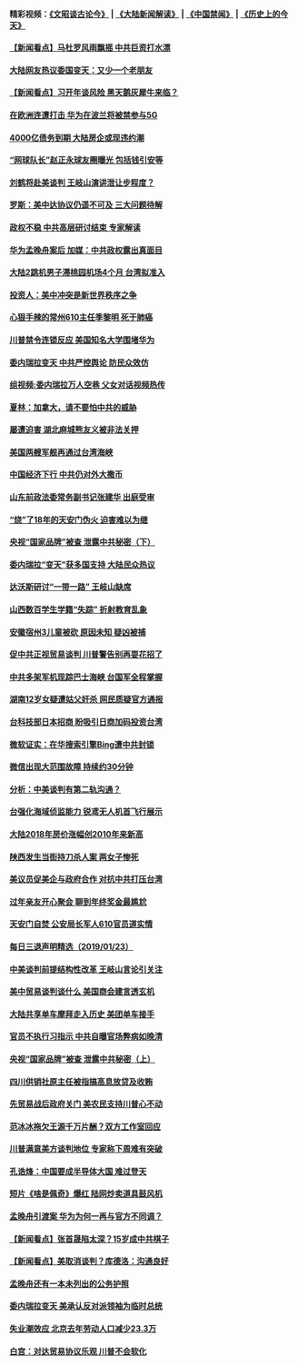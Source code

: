#### 精彩视频：[《文昭谈古论今》](https://github.com/gfw-breaker/wenzhao/blob/master/README.md?t=01250030) | [《大陆新闻解读》](https://github.com/gfw-breaker/ntdtv-comedy/blob/master/README.md?t=01250030) | [《中国禁闻》](https://github.com/gfw-breaker/ntdtv-news/blob/master/README.md?t=01250030) | [《历史上的今天》](https://github.com/gfw-breaker/today-in-history/blob/master/README.md?t=01250030) 

#### [【新闻看点】马杜罗风雨飘摇 中共巨资打水漂](../pages/nsc413/n10999627.md?t=01250030) 

#### [大陆网友热议委国变天：又少一个老朋友](../pages/nsc413/n10999910.md?t=01250030) 

#### [【新闻看点】习开年谈风险 黑天鹅灰犀牛来临？](../pages/nsc413/n10999626.md?t=01250030) 

#### [在欧洲连遭打击 华为在波兰将被禁参与5G](../pages/nsc413/n10999590.md?t=01250030) 

#### [4000亿债务到期 大陆房企或现违约潮](../pages/nsc413/n10998127.md?t=01250030) 

#### [“网球队长”赵正永球友圈曝光 包括钱引安等](../pages/nsc413/n10999759.md?t=01250030) 

#### [刘鹤将赴美谈判 王岐山演讲泄让步程度？](../pages/nsc413/n10999444.md?t=01250030) 

#### [罗斯：美中达协议仍遥不可及 三大问题待解](../pages/nsc413/n10999637.md?t=01250030) 

#### [政权不稳 中共高层研讨结束 专家解读](../pages/nsc413/n10999603.md?t=01250030) 

#### [华为孟晚舟案后 加媒：中共政权露出真面目](../pages/nsc413/n10999043.md?t=01250030) 

#### [大陆2跳机男子滞桃园机场4个月 台湾拟准入](../pages/nsc413/n10999226.md?t=01250030) 

#### [投资人：美中冲突是新世界秩序之争](../pages/nsc413/n10999607.md?t=01250030) 

#### [心狠手辣的常州610主任季黎明 死于肺癌](../pages/nsc413/n10996507.md?t=01250030) 

#### [川普禁令连锁反应 美国知名大学围堵华为](../pages/nsc413/n10999500.md?t=01250030) 

#### [委内瑞拉变天 中共严控舆论 防民众效仿](../pages/nsc413/n10999399.md?t=01250030) 

#### [组视频:委内瑞拉万人空巷 父女对话视频热传](../pages/nsc413/n10999436.md?t=01250030) 

#### [夏林：加拿大，请不要怕中共的威胁](../pages/nsc413/n10999520.md?t=01250030) 

#### [屡遭迫害 湖北麻城熊友义被非法关押](../pages/nsc413/n10974917.md?t=01250030) 

#### [美国两艘军舰再通过台湾海峡](../pages/nsc413/n10999231.md?t=01250030) 

#### [中国经济下行 中共仍对外大撒币](../pages/nsc413/n10998870.md?t=01250030) 


#### [山东前政法委常务副书记张建华 出庭受审](../pages/nsc413/n10998735.md?t=01250030) 

#### [“烧”了18年的天安门伪火 迫害难以为继](../pages/nsc413/n10996660.md?t=01250030) 

#### [央视“国家品牌”被查 泄露中共秘密（下）](../pages/nsc413/n10997198.md?t=01250030) 

#### [委内瑞拉“变天”获多国支持 大陆民众热议](../pages/nsc413/n10998690.md?t=01250030) 

#### [达沃斯研讨“一带一路” 王岐山缺席](../pages/nsc413/n10998721.md?t=01250030) 

#### [山西数百学生学籍“失踪” 折射教育乱象](../pages/nsc413/n10998542.md?t=01250030) 

#### [安徽宿州3儿童被砍 原因未知 疑凶被捕](../pages/nsc413/n10998529.md?t=01250030) 

#### [促中共正视贸易谈判 川普警告别再耍花招了](../pages/nsc413/n10998435.md?t=01250030) 

#### [中共多架军机现踪巴士海峡 台国军全程掌握](../pages/nsc413/n10998654.md?t=01250030) 

#### [湖南12岁女疑遭姑父奸杀 网民质疑官方通报](../pages/nsc413/n10998151.md?t=01250030) 

#### [台科技部日本招商 盼吸引日商加码投资台湾](../pages/nsc413/n10998564.md?t=01250030) 

#### [微软证实：在华搜索引擎Bing遭中共封锁](../pages/nsc413/n10997687.md?t=01250030) 

#### [微信出现大范围故障 持续约30分钟](../pages/nsc413/n10998110.md?t=01250030) 

#### [分析：中美谈判有第二轨沟通？](../pages/nsc413/n10997970.md?t=01250030) 

#### [台强化海域侦监能力 锐鸢无人机首飞行展示](../pages/nsc413/n10998202.md?t=01250030) 

#### [大陆2018年房价涨幅创2010年来新高](../pages/nsc413/n10997548.md?t=01250030) 

#### [陕西发生当街持刀杀人案 两女子惨死](../pages/nsc413/n10997934.md?t=01250030) 

#### [美议员促美企与政府合作 对抗中共打压台湾](../pages/nsc413/n10997722.md?t=01250030) 

#### [过年亲友开心聚会 聊到年终奖金最尴尬](../pages/nsc413/n10997778.md?t=01250030) 

#### [天安门自焚 公安局长军人610官员道实情](../pages/nsc413/n10997098.md?t=01250030) 

#### [每日三退声明精选（2019/01/23）](../pages/nsc413/n10997726.md?t=01250030) 

#### [中美谈判前提结构性改革 王岐山言论引关注](../pages/nsc413/n10997693.md?t=01250030) 

#### [美中贸易谈判谈什么 美国商会建言透玄机](../pages/nsc413/n10997587.md?t=01250030) 

#### [大陆共享单车摩拜走入历史 美团单车接手](../pages/nsc413/n10997268.md?t=01250030) 

#### [官员不执行习指示 中共自曝官场弊病如晚清](../pages/nsc413/n10997305.md?t=01250030) 

#### [央视“国家品牌”被查 泄露中共秘密（上）](../pages/nsc413/n10997168.md?t=01250030) 

#### [四川供销社原主任被指搞高息放贷及收贿](../pages/nsc413/n10997336.md?t=01250030) 

#### [先贸易战后政府关门 美农民支持川普心不动](../pages/nsc413/n10997328.md?t=01250030) 

#### [范冰冰拖欠王源千万片酬？双方工作室回应](../pages/nsc413/n10997097.md?t=01250030) 

#### [川普满意美方谈判地位 专家称下周难有突破](../pages/nsc413/n10997361.md?t=01250030) 

#### [孔诰烽：中国要成半导体大国 难过登天](../pages/nsc413/n10997407.md?t=01250030) 

#### [短片《啥是佩奇》爆红 陆网炒卖道具鼓风机](../pages/nsc413/n10996950.md?t=01250030) 

#### [孟晚舟引渡案 华为为何一再与官方不同调？](../pages/nsc413/n10996914.md?t=01250030) 

#### [【新闻看点】张首晟陷太深？15岁成中共棋子](../pages/nsc413/n10997054.md?t=01250030) 

#### [【新闻看点】美取消谈判？库德洛：沟通良好](../pages/nsc413/n10997053.md?t=01250030) 

#### [孟晚舟还有一本未列出的公务护照](../pages/nsc413/n10997290.md?t=01250030) 

#### [委内瑞拉变天 美承认反对派领袖为临时总统](../pages/nsc413/n10997224.md?t=01250030) 

#### [失业潮效应 北京去年劳动人口减少23.3万](../pages/nsc413/n10996896.md?t=01250030) 

#### [白宫：对达贸易协议乐观 川普不会软化](../pages/nsc413/n10997065.md?t=01250030) 


